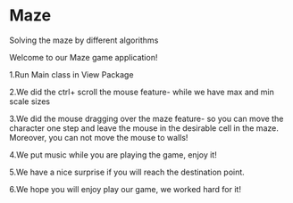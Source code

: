 # Maze
Solving the maze by different algorithms

Welcome to our Maze game application!

1.Run Main class in View Package

2.We did the ctrl+ scroll the mouse feature- while we have max and min scale sizes 

3.We did the mouse dragging over the maze feature- so you can move the character one step and leave the mouse in the desirable cell in the maze.
  Moreover, you can not move the mouse to walls!
  
4.We put music while you are playing the game, enjoy it!

5.We have a nice surprise if you will reach the destination point.

6.We hope you will enjoy play our game, we worked hard for it!
